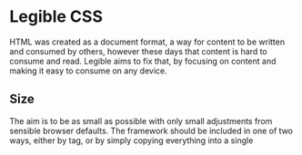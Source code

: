 # Legible CSS
HTML was created as a document format, a way for content to be written and consumed by others, however these days that content is hard to consume and read. Legible aims to fix that, by focusing on content and making it easy to consume on any device.

## Size
The aim is to be as small as possible with only small adjustments from sensible browser defaults. The framework should be included in one of two ways, either by <link> tag, or by simply copying everything into a single <style> tags.

|Type|Size|
|---|---|
|Normal|1.2 kb|
|Minified|992 b|
|Gzip|509 b|
|Brotli|381 b|

Minified via `cat legible.css | tr -d " \t\n\r" > legible.min.css`
